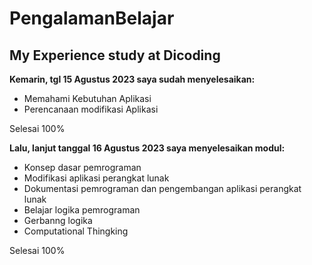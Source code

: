 # PengalamanBelajar
My Experience study at Dicoding
--

**Kemarin, tgl 15 Agustus 2023 saya sudah menyelesaikan:**
- Memahami Kebutuhan Aplikasi
- Perencanaan modifikasi Aplikasi

Selesai 100%

**Lalu, lanjut tanggal 16 Agustus 2023 saya menyelesaikan modul:**
- Konsep dasar pemrograman
- Modifikasi aplikasi perangkat lunak
- Dokumentasi pemrograman dan pengembangan aplikasi perangkat lunak
- Belajar logika pemrograman
- Gerbanng logika
- Computational Thingking

Selesai 100%

